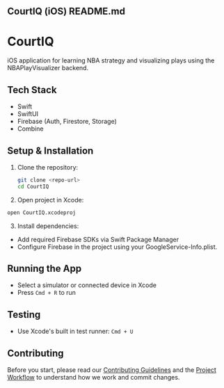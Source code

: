 ## **CourtIQ (iOS) README.md**
# CourtIQ
iOS application for learning NBA strategy and visualizing plays using the NBAPlayVisualizer backend.

## Tech Stack
- Swift
- SwiftUI
- Firebase (Auth, Firestore, Storage)
- Combine

## Setup & Installation
1. Clone the repository:
   ```bash
   git clone <repo-url>
   cd CourtIQ
   ```
2. Open project in Xcode:
```bash
open CourtIQ.xcodeproj
```
3. Install dependencies:
- Add required Firebase SDKs via Swift Package Manager
- Configure Firebase in the project using your GoogleService-Info.plist.

## Running the App
- Select a simulator or connected device in Xcode
- Press `Cmd + R` to run

## Testing
- Use Xcode's built in test runner: `Cmd + U`

## Contributing
Before you start, please read our [Contributing Guidelines](CONTRIBUTING.md) and the [Project Workflow](docs/WORKFLOW.md) to understand how we work and commit changes.